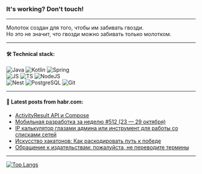 ### It's working? Don't touch!

---
Молоток создан для того, чтобы им забивать гвозди. <br>
Но это не значит, что гвозди можно забивать только молотком.

---

#### 🛠️ Technical stack:

![Java](https://img.shields.io/badge/Java-informational?logo=Oracle&style=flat&logoColor=white&color=FF4500)
![Kotlin](https://img.shields.io/badge/Kotlin-informational?logo=Kotlin&style=flat&logoColor=white&color=774D97)
![Spring](https://img.shields.io/badge/SpringBoot-informational?logo=SpringBoot&style=flat&logoColor=white&color=6DB33F) <br>
![JS](https://img.shields.io/badge/JS-informational?logo=javaScript&style=flat&logoColor=black&color=F7Df1E)
![TS](https://img.shields.io/badge/TypeScript-informational?logo=typeScript&style=flat&logoColor=black&color=0667A8)
![NodeJS](https://img.shields.io/badge/NodeJS-informational?logo=node.js&style=flat&logoColor=white&color=70A760) <br>
![Nest](https://img.shields.io/badge/NestJS-informational?logo=NestJS&style=flat&logoColor=white&color=E0234E)
![PostgreSQL](https://img.shields.io/badge/PostgreSQL-informational?logo=PostgreSQL&style=flat&logoColor=white&color=DAA520)
![Git](https://img.shields.io/badge/Git-informational?logo=git&style=flat&logoColor=white&color=778899)

___

#### 💬 Latest posts from habr.com:

<!-- BLOG-POST-LIST:START -->
- [ActivityResult API и Compose](https://habr.com/ru/articles/770562/?utm_source=habrahabr&utm_medium=rss&utm_campaign=770562)
- [Мобильная разработка за неделю #512 &lpar;23 — 29 октября&rpar;](https://habr.com/ru/companies/productivity_inside/articles/770550/?utm_source=habrahabr&utm_medium=rss&utm_campaign=770550)
- [IP калькулятор глазами админа или инструмент для работы со списками сетей](https://habr.com/ru/articles/770546/?utm_source=habrahabr&utm_medium=rss&utm_campaign=770546)
- [Искусство хакатонов: Как раскодировать путь к победе](https://habr.com/ru/articles/770538/?utm_source=habrahabr&utm_medium=rss&utm_campaign=770538)
- [Обращение к издательствам: пожалуйста, не переводите термины](https://habr.com/ru/articles/770536/?utm_source=habrahabr&utm_medium=rss&utm_campaign=770536)
<!-- BLOG-POST-LIST:END -->

---
[![Top Langs](https://github-readme-stats-git-master-advtsetting-gmailcom.vercel.app/api/top-langs/?username=zloylis&langs_count=10&hide_title=false&title_color=e6edf3&size_weight=0.5&count_weight=0.5&layout=compact&hide_border=true&theme=dracula)](https://github.com/zloylis)

<!-- ![GitHub stats](https://github-readme-stats-git-master-advtsetting-gmailcom.vercel.app/api?username=zloylis&show_icons=true&hide_border=true&theme=dracula&hide_title=true&include_all_commits=true&count_private=true&hide=contribs&hide_rank=true) -->
